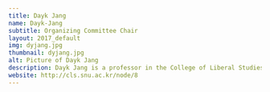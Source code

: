 ```yaml
---
title: Dayk Jang
name: Dayk-Jang
subtitle: Organizing Committee Chair
layout: 2017_default
img: dyjang.jpg
thumbnail: dyjang.jpg
alt: Picture of Dayk Jang
description: Dayk Jang is a professor in the College of Liberal Studies at Seoul National University.
website: http://cls.snu.ac.kr/node/8
---
```

